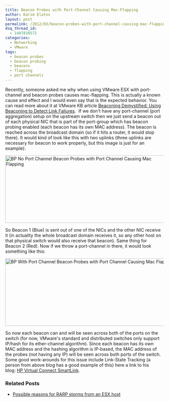 ```yaml
---
title: Beacon Probes with Port-Channel Causing Mac-Flapping
author: Karim Elatov
layout: post
permalink: /2012/03/beacon-probes-with-port-channel-causing-mac-flapping/
dsq_thread_id:
  - 1407810572
categories:
  - Networking
  - VMware
tags:
  - beacon probes
  - beacon probing
  - beacons
  - flapping
  - port channels
---
```

Recently, someone asked me why when using VMware ESX with port-channel and beacon probes causes mac-flapping. This is actually a known cause and effect and I would even say that is the expected behavior. You can read more about it at VMware KB article [Beaconing Demystified: Using Beaconing to Detect Link Failures](http://kb.vmware.com/kb/1012819).  If we don't have any port-channel (port aggregation) setup on the upstream switch then we just send a beacon out of each physical NIC that is part of the port-group which has beacon probing enabled (each beacon has its own MAC address). The beacon is reached across the broadcast domain (so if it hits a router, it would stop there). It would kind of look like this with two uplinks (three uplinks are necessary for beacon to work properly, but this image is just for an example):

[<img class="alignnone size-full wp-image-67" title="BP_No_Port_Channel" src="http://virtuallyhyper.com/wp-content/uploads/2012/03/BP_No_Port_Channel.jpg" alt="BP No Port Channel Beacon Probes with Port Channel Causing Mac Flapping" width="514" height="215" />](http://virtuallyhyper.com/wp-content/uploads/2012/03/BP_No_Port_Channel.jpg)

So Beacon 1 (Blue) is sent out of one of the NICs and the other NIC receive it (in actuality the whole broadcast domain receives it, so any other host on that physical switch would also receive that beacon). Same thing for Beacon 2 (Red). Now if we throw a port-channel in there, it would look something like this:

[<img class="alignnone size-full wp-image-69" title="BP_With_Port_Channel" src="http://virtuallyhyper.com/wp-content/uploads/2012/03/BP_With_Port_Channel.jpg" alt="BP With Port Channel Beacon Probes with Port Channel Causing Mac Flapping" width="658" height="215" />](http://virtuallyhyper.com/wp-content/uploads/2012/03/BP_With_Port_Channel.jpg)

So now each beacon can and will be seen across both of the ports on the switch (for now, VMware's standard and distributed switches only support IP/hash for its ether-channel algorithm). Since each beacon has its own MAC address and the hashing algorithm is IP-based, the MAC address of the probes (not having any IP) will be seen across both ports of the switch. Some good work-arounds for this issue include Link-State Tracking (a person from above blog has a good example of this) here a link to his blog: [HP Virtual Connect SmartLink](http://www.bctechnet.com/vmware-link-state-tracking/).

<div class="SPOSTARBUST-Related-Posts">
  <H3>
    Related Posts
  </H3>

  <ul class="entry-meta">
    <li class="SPOSTARBUST-Related-Post">
      <a title="Possible reasons for RARP storms from an ESX host" href="http://virtuallyhyper.com/2012/03/possible-reasons-for-rarp-storms-from-an-esx-host/" rel="bookmark">Possible reasons for RARP storms from an ESX host</a>
    </li>
  </ul>
</div>

